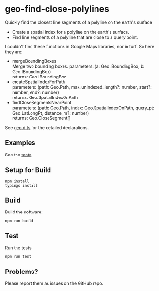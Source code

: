 # geo-find-close-polylines
Quickly find the closest line segments of a polyline on the earth's surface

- Create a spatial index for a polyline on the earth's surface.  
- Find line segments of a polyline that are close to a query point.


I couldn't find these functions in Google Maps libraries, nor in turf.
So here they are:
- mergeBoundingBoxes  
Merge two bounding boxes.
parameters: (a: Geo.IBoundingBox, b: Geo.IBoundingBox)  
returns: Geo.IBoundingBox
- createSpatialIndexForPath  
parameters: (path: Geo.Path, max_unindexed_length?: number, start?: number, end?: number)  
returns: Geo.SpatialIndexOnPath
- findCloseSegmentsNearPoint  
parameters: (path: Geo.Path, index: Geo.SpatialIndexOnPath, query_pt: Geo.LatLongPt, distance_m?: number)  
returns: Geo.CloseSegment[]

See [geo.d.ts](geo.d.ts) for the detailed declarations.

## Examples
See the [tests](geo.tests.ts)

## Setup for Build
```
npm install
typings install
```

## Build
Build the software:  
```
npm run build
```

## Test
Run the tests:  
```
npm run test
```

## Problems?
Please report them as issues on the GitHub repo.
